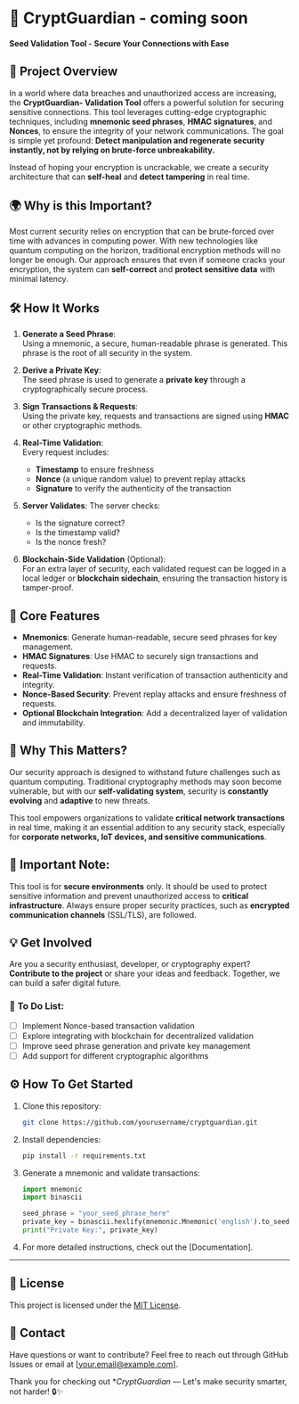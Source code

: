# 🔐 CryptGuardian - coming soon
#### **Seed Validation Tool** - Secure Your Connections with Ease

## 🚀 **Project Overview**

In a world where data breaches and unauthorized access are increasing, the **CryptGuardian- Validation Tool** offers a powerful solution for securing sensitive connections. This tool leverages cutting-edge cryptographic techniques, including **mnemonic seed phrases**, **HMAC signatures**, and **Nonces**, to ensure the integrity of your network communications. The goal is simple yet profound: **Detect manipulation and regenerate security instantly, not by relying on brute-force unbreakability.**

Instead of hoping your encryption is uncrackable, we create a security architecture that can **self-heal** and **detect tampering** in real time.

## 🌍 **Why is this Important?**

Most current security relies on encryption that can be brute-forced over time with advances in computing power. With new technologies like quantum computing on the horizon, traditional encryption methods will no longer be enough. Our approach ensures that even if someone cracks your encryption, the system can **self-correct** and **protect sensitive data** with minimal latency.

## 🛠️ **How It Works**

1. **Generate a Seed Phrase**:  
   Using a mnemonic, a secure, human-readable phrase is generated. This phrase is the root of all security in the system.

2. **Derive a Private Key**:  
   The seed phrase is used to generate a **private key** through a cryptographically secure process.

3. **Sign Transactions & Requests**:  
   Using the private key, requests and transactions are signed using **HMAC** or other cryptographic methods.

4. **Real-Time Validation**:  
   Every request includes:
   - **Timestamp** to ensure freshness
   - **Nonce** (a unique random value) to prevent replay attacks
   - **Signature** to verify the authenticity of the transaction
   
5. **Server Validates**:
   The server checks:
   - Is the signature correct?
   - Is the timestamp valid?
   - Is the nonce fresh?

6. **Blockchain-Side Validation** (Optional):  
   For an extra layer of security, each validated request can be logged in a local ledger or **blockchain sidechain**, ensuring the transaction history is tamper-proof.

## 🔑 **Core Features**

- **Mnemonics**: Generate human-readable, secure seed phrases for key management.
- **HMAC Signatures**: Use HMAC to securely sign transactions and requests.
- **Real-Time Validation**: Instant verification of transaction authenticity and integrity.
- **Nonce-Based Security**: Prevent replay attacks and ensure freshness of requests.
- **Optional Blockchain Integration**: Add a decentralized layer of validation and immutability.

## 🧠 **Why This Matters?**

Our security approach is designed to withstand future challenges such as quantum computing. Traditional cryptography methods may soon become vulnerable, but with our **self-validating system**, security is **constantly evolving** and **adaptive** to new threats.

This tool empowers organizations to validate **critical network transactions** in real time, making it an essential addition to any security stack, especially for **corporate networks, IoT devices, and sensitive communications**.

## 🚨 **Important Note**:

This tool is for **secure environments** only. It should be used to protect sensitive information and prevent unauthorized access to **critical infrastructure**. Always ensure proper security practices, such as **encrypted communication channels** (SSL/TLS), are followed.

## 💡 **Get Involved**

Are you a security enthusiast, developer, or cryptography expert? **Contribute to the project** or share your ideas and feedback. Together, we can build a safer digital future.

### 📝 **To Do List**:
- [ ] Implement Nonce-based transaction validation
- [ ] Explore integrating with blockchain for decentralized validation
- [ ] Improve seed phrase generation and private key management
- [ ] Add support for different cryptographic algorithms

## ⚙️ **How To Get Started**

1. Clone this repository:
   ```bash
   git clone https://github.com/yourusername/cryptguardian.git
   ```

2. Install dependencies:

   ```bash
   pip install -r requirements.txt
   ```

3. Generate a mnemonic and validate transactions:

   ```python
   import mnemonic
   import binascii

   seed_phrase = "your_seed_phrase_here"
   private_key = binascii.hexlify(mnemonic.Mnemonic('english').to_seed(seed_phrase)).decode()
   print("Private Key:", private_key)
   ```

4. For more detailed instructions, check out the [Documentation].

---

## 📢 **License**

This project is licensed under the [MIT License](LICENSE).


## 👥 **Contact**

Have questions or want to contribute? Feel free to reach out through GitHub Issues or email at \[[your.email@example.com](mailto:email@example.com)].


Thank you for checking out **CryptGuardian* — Let's make security smarter, not harder! 🔒✨

